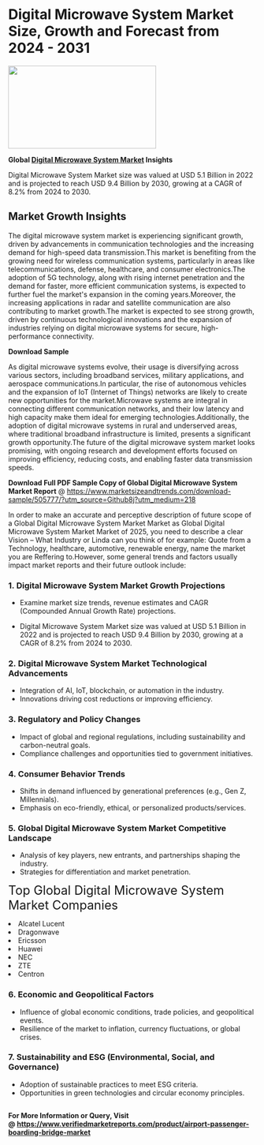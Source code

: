 <H1>Digital Microwave System Market Size, Growth and Forecast from 2024 - 2031</H1><img class="aligncenter size-medium wp-image-584254" src="https://thirdeyenews.in/wp-content/uploads/2024/09/Global-Market-Research-300x168.jpeg" alt="" width="300" height="168" /><p><strong>Global&nbsp;<a href="https://www.marketsizeandtrends.com/download-sample/505777/?utm_source=Github8j?utm_medium=218">Digital Microwave System Market</a> Insights</strong></p><p>Digital Microwave System Market size was valued at USD 5.1 Billion in 2022 and is projected to reach USD 9.4 Billion by 2030, growing at a CAGR of 8.2% from 2024 to 2030.</p><p><h2>Market Growth Insights</h2> <p>The digital microwave system market is experiencing significant growth, driven by advancements in communication technologies and the increasing demand for high-speed data transmission.This market is benefiting from the growing need for wireless communication systems, particularly in areas like telecommunications, defense, healthcare, and consumer electronics.The adoption of 5G technology, along with rising internet penetration and the demand for faster, more efficient communication systems, is expected to further fuel the market's expansion in the coming years.Moreover, the increasing applications in radar and satellite communication are also contributing to market growth.The market is expected to see strong growth, driven by continuous technological innovations and the expansion of industries relying on digital microwave systems for secure, high-performance connectivity.</p> <p><strong>Download Sample</strong></p> <p>As digital microwave systems evolve, their usage is diversifying across various sectors, including broadband services, military applications, and aerospace communications.In particular, the rise of autonomous vehicles and the expansion of IoT (Internet of Things) networks are likely to create new opportunities for the market.Microwave systems are integral in connecting different communication networks, and their low latency and high capacity make them ideal for emerging technologies.Additionally, the adoption of digital microwave systems in rural and underserved areas, where traditional broadband infrastructure is limited, presents a significant growth opportunity.The future of the digital microwave system market looks promising, with ongoing research and development efforts focused on improving efficiency, reducing costs, and enabling faster data transmission speeds.</p> <p><span class=""><strong>Download Full PDF Sample Copy of Global Digital Microwave System Market Report</strong> @ <a href="https://www.marketsizeandtrends.com/download-sample/505777/?utm_source=Github8j?utm_medium=218" target="_blank">https://www.marketsizeandtrends.com/download-sample/505777/?utm_source=Github8j?utm_medium=218</a></span></p><p>In order to make an accurate and perceptive description of future scope of a Global&nbsp;Digital Microwave System Market Market as Global&nbsp;Digital Microwave System Market Market of 2025, you need to describe a clear Vision &ndash; What Industry or Linda can you think of for example: Quote from a Technology, healthcare, automotive, renewable energy, name the market you are Reffering to.However, some general trends and factors usually impact market reports and their future outlook include:</p><h3>1.&nbsp;<strong>Digital Microwave System Market Growth Projections</strong></h3><ul><li>Examine market size trends, revenue estimates and CAGR (Compounded Annual Growth Rate) projections.</li><li><p>Digital Microwave System Market size was valued at USD 5.1 Billion in 2022 and is projected to reach USD 9.4 Billion by 2030, growing at a CAGR of 8.2% from 2024 to 2030.</p></li></ul><h3>2.&nbsp;<strong>Digital Microwave System Market Technological Advancements</strong></h3><ul><li>Integration of AI, IoT, blockchain, or automation in the industry.</li><li>Innovations driving cost reductions or improving efficiency.</li></ul><h3>3.&nbsp;<strong>Regulatory and Policy Changes</strong></h3><ul><li>Impact of global and regional regulations, including sustainability and carbon-neutral goals.</li><li>Compliance challenges and opportunities tied to government initiatives.</li></ul><h3>4.&nbsp;<strong>Consumer Behavior Trends</strong></h3><ul><li>Shifts in demand influenced by generational preferences (e.g., Gen Z, Millennials).</li><li>Emphasis on eco-friendly, ethical, or personalized products/services.</li></ul><h3>5.&nbsp;<strong>Global Digital Microwave System Market Competitive Landscape</strong></h3><ul><li>Analysis of key players, new entrants, and partnerships shaping the industry.</li><li>Strategies for differentiation and market penetration.</li></ul><p data-pm-slice="1 1 []"><span style="color: inherit; font-family: inherit; font-size: 25px;">Top Global Digital Microwave System Market Companies</span></p><div class="" data-test-id=""><p><li>Alcatel Lucent</li><li> Dragonwave</li><li> Ericsson</li><li> Huawei</li><li> NEC</li><li> ZTE</li><li> Centron</li></p></div><h3>6.&nbsp;<strong>Economic and Geopolitical Factors</strong></h3><ul><li>Influence of global economic conditions, trade policies, and geopolitical events.</li><li>Resilience of the market to inflation, currency fluctuations, or global crises.</li></ul><h3>7.&nbsp;<strong>Sustainability and ESG (Environmental, Social, and Governance)</strong></h3><ul><li>Adoption of sustainable practices to meet ESG criteria.</li><li>Opportunities in green technologies and circular economy principles.</li></ul><h2><strong style="font-size: 14px;">For More Information or Query, Visit @&nbsp;</strong><a style="background-color: #ffffff; font-size: 14px;" href="https://www.marketsizeandtrends.com/report/digital-microwave-system-market/" target="_blank">https://www.verifiedmarketreports.com/product/airport-passenger-boarding-bridge-market</a></h2>